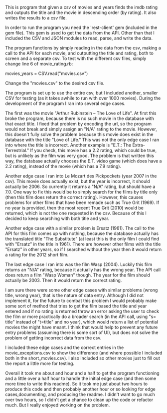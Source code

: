 This is program that given a csv of movies and years finds the imdb rating and outputs the title and the movie in descending order (by rating). It also writes the results to a csv file.

In order to run the program you need the 'rest-client' gem (included in the gem file). This gem is used to get the data from the API. Other than that I included the CSV and JSON modules to read, parse, and write the data.

The program functions by simply reading in the data from the csv, making a call to the API for each movie, and outputting the title and rating, both to screen and a separate csv. To test with the different csv files, simply change line 6 of movie_rating.rb:

movies_years = CSV.read("movies.csv")

Change the "movies.csv" to the desired csv file.

The program is set up to use the entire csv, but I included another, smaller CSV for testing (as it takes awhile to run with over 1000 movies). During the development of the program I ran into several edge cases.

The first was the movie "Arthur Rubinstein – The Love of Life". At first this broke the program, because there is no such movie in the database with that exact title. I fixed that problem by encoding the url, so the program would not break and simply assign an "N/A" rating to the movie. However, this doesn't fully solve the problem because this movie does exist in the database with the title "Love of Life." This was not the only edge case I ran into where the title is incorrect. Another example is "E.T.: The Extra-Terrestrial." If you check, this movie has a 2.2 rating, which could be true, but is unlikely as the film was very good. The problem is that written this way, the database actually chooses the E.T. video game (which does have a 2.2 rating), instead of the movie (which has a 7.9 rating).

Another edge case I ran into Le Mozart des Pickpockets (year 2007 in the csv). This movie does actually exist, but the year is incorrect, it should actually be 2006. So currently it returns a "N/A" rating, but should have a 7.0. One way to fix this would be to simply search for the films by title only (then this film does return the correct rating). However, this causes problems for other films that have been remade such as True Grit (1969). If no year is provided, then the most recent True Grit (2010) would be returned, which is not the one requested in the csv. Because of this I decided to keep searching with both title and year.

Another edge case with a similar problem is Ersatz (1961). The call to the API for this film comes up with nothing, because the database actually has the translated title "The Substitute" (at least this is the only film I could find with "Ersatz" in the title in 1961). There are however other films with the title "Ersatz" in other years, so if I searched without the year then it would return a rating for the 2012 short film.

The last edge case I ran into was the film Wasp (2004). Luckily this film returns an "N/A" rating, because it actually has the wrong year. The API call does return a film "Wasp Woman" though. The year for the film should actually be 2003. Then it would return the correct rating.

I am sure there were some other edge cases with similar problems (wrong title, wrong year), that is the nature of data entry. Although I did not implement it, for the future to combat this problem I would probably make some sort of method that tries to get the film based the title and year entered and if no rating is returned throw an error asking the user to check the film or more practically do a broader search (in the API call, using "s= title" instead of "t=title" and no year), which would return a list of potential movies the might have meant. I think that would help to prevent any future entry problems (assuming there is some sort of UI), but does not solve the problem of getting incorrect data from the csv.

I included these edge cases and the correct entries in the movie_exceptions.csv to show the difference (and where possible I included both in the short_movies.csv). I also included so other movies just to fill out the report a little more for testing.

Overall it took me about and hour and a half to get the program functioning and a little over a half hour to handle the initial edge case (and then some more time to write this readme). So it took me just about two hours to produce this code and then probably another hour or so looking for edge cases,documenting, and producing the readme. I didn't want to go much over two hours, so I didn't get a chance to clean up the code or refactor much. But I really enjoyed working on the problem.
